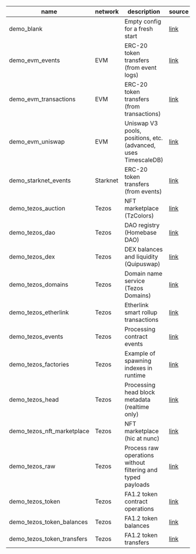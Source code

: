 <!-- markdownlint-disable first-line-h1 -->
| name | network | description | source |
|-|-|-|-|
| demo_blank |  | Empty config for a fresh start | [link](https://github.com/dipdup-io/dipdup/tree/8.1.4/src/demo_blank) |
| demo_evm_events | EVM | ERC-20 token transfers (from event logs) | [link](https://github.com/dipdup-io/dipdup/tree/8.1.4/src/demo_evm_events) |
| demo_evm_transactions | EVM | ERC-20 token transfers (from transactions) | [link](https://github.com/dipdup-io/dipdup/tree/8.1.4/src/demo_evm_transactions) |
| demo_evm_uniswap | EVM | Uniswap V3 pools, positions, etc. (advanced, uses TimescaleDB) | [link](https://github.com/dipdup-io/dipdup/tree/8.1.4/src/demo_evm_uniswap) |
| demo_starknet_events | Starknet | ERC-20 token transfers (from events) | [link](https://github.com/dipdup-io/dipdup/tree/8.1.4/src/demo_starknet_events) |
| demo_tezos_auction | Tezos | NFT marketplace (TzColors) | [link](https://github.com/dipdup-io/dipdup/tree/8.1.4/src/demo_tezos_auction) |
| demo_tezos_dao | Tezos | DAO registry (Homebase DAO) | [link](https://github.com/dipdup-io/dipdup/tree/8.1.4/src/demo_tezos_dao) |
| demo_tezos_dex | Tezos | DEX balances and liquidity (Quipuswap) | [link](https://github.com/dipdup-io/dipdup/tree/8.1.4/src/demo_tezos_dex) |
| demo_tezos_domains | Tezos | Domain name service (Tezos Domains) | [link](https://github.com/dipdup-io/dipdup/tree/8.1.4/src/demo_tezos_domains) |
| demo_tezos_etherlink | Tezos | Etherlink smart rollup transactions | [link](https://github.com/dipdup-io/dipdup/tree/8.1.4/src/demo_tezos_etherlink) |
| demo_tezos_events | Tezos | Processing contract events | [link](https://github.com/dipdup-io/dipdup/tree/8.1.4/src/demo_tezos_events) |
| demo_tezos_factories | Tezos | Example of spawning indexes in runtime | [link](https://github.com/dipdup-io/dipdup/tree/8.1.4/src/demo_tezos_factories) |
| demo_tezos_head | Tezos | Processing head block metadata (realtime only) | [link](https://github.com/dipdup-io/dipdup/tree/8.1.4/src/demo_tezos_head) |
| demo_tezos_nft_marketplace | Tezos | NFT marketplace (hic at nunc) | [link](https://github.com/dipdup-io/dipdup/tree/8.1.4/src/demo_tezos_nft_marketplace) |
| demo_tezos_raw | Tezos | Process raw operations without filtering and typed payloads | [link](https://github.com/dipdup-io/dipdup/tree/8.1.4/src/demo_tezos_raw) |
| demo_tezos_token | Tezos | FA1.2 token contract operations | [link](https://github.com/dipdup-io/dipdup/tree/8.1.4/src/demo_tezos_token) |
| demo_tezos_token_balances | Tezos | FA1.2 token balances | [link](https://github.com/dipdup-io/dipdup/tree/8.1.4/src/demo_tezos_token_balances) |
| demo_tezos_token_transfers | Tezos | FA1.2 token transfers | [link](https://github.com/dipdup-io/dipdup/tree/8.1.4/src/demo_tezos_token_transfers) |
